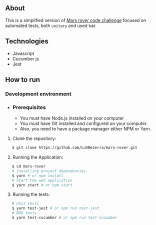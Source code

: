## About

This is a simplified version of <a href=".github/challengeDescription.md">Mars rover code challenge</a> focused on automated tests, both `unitary` and used `bdd`

## Technologies

- Javascript
- Cucumber js
- Jest

## How to run

### Development environment

- ### **Prerequisites**
  - You must have Node.js installed on your computer
  - You must have Git installed and configured on your computer.
  - Also, you need to have a package manager either NPM or Yarn.

1. Clone the repository:

```sh
   $ git clone https://github.com/LuhBezerra/mars-rover.git
```

2. Running the Application:

```sh
   $ cd mars-rover
   # Installing project dependencies.
   $ yarn # or npm install
   # Start the web application
   $ yarn start # or npm start
```

3. Running the tests:

```sh
   # Unit tests
   $ yarn test-jest # or npm run test-jest
   # BDD tests
   $ yarn test-cucumber # or npm run test-cucumber
```
